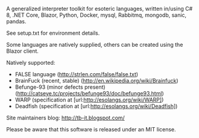 A generalized interpreter toolkit for esoteric languages, written in/using C# 8, .NET Core, Blazor, Python, 
Docker, mysql, Rabbitmq, mongodb, sanic, pandas. 

See setup.txt for environment details.

Some languages are natively supplied, others can be created using the Blazor client.

Natively supported:

* FALSE language (http://strlen.com/false/false.txt)
* BrainFuck (recent, stable) (http://en.wikipedia.org/wiki/Brainfuck)
* Befunge-93 (minor defects present) (http://catseye.tc/projects/befunge93/doc/befunge93.html)
* WARP (specification at [url:http://esolangs.org/wiki/WARP])
* Deadfish (specification at [url:http://esolangs.org/wiki/Deadfish])

Site maintainers blog: http://tb-it.blogspot.com/

Please be aware that this software is released under an MIT license.

